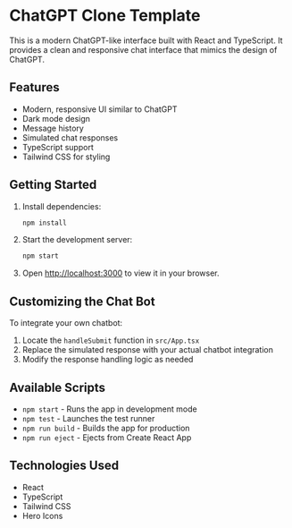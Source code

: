 # ChatGPT Clone Template

This is a modern ChatGPT-like interface built with React and TypeScript. It provides a clean and responsive chat interface that mimics the design of ChatGPT.

## Features

- Modern, responsive UI similar to ChatGPT
- Dark mode design
- Message history
- Simulated chat responses
- TypeScript support
- Tailwind CSS for styling

## Getting Started

1. Install dependencies:
   ```bash
   npm install
   ```

2. Start the development server:
   ```bash
   npm start
   ```

3. Open [http://localhost:3000](http://localhost:3000) to view it in your browser.

## Customizing the Chat Bot

To integrate your own chatbot:

1. Locate the `handleSubmit` function in `src/App.tsx`
2. Replace the simulated response with your actual chatbot integration
3. Modify the response handling logic as needed

## Available Scripts

- `npm start` - Runs the app in development mode
- `npm test` - Launches the test runner
- `npm run build` - Builds the app for production
- `npm run eject` - Ejects from Create React App

## Technologies Used

- React
- TypeScript
- Tailwind CSS
- Hero Icons 
